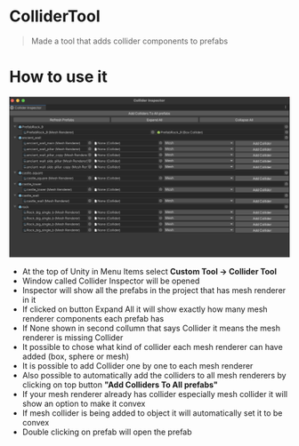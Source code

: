 # ColliderTool
> Made a tool that adds collider components to prefabs

# How to use it

![Screenshot](Image.png)

- At the top of Unity in Menu Items select **Custom Tool -> Collider Tool**
- Window called Collider Inspector will be opened
- Inspector will show all the prefabs in the project that has mesh renderer in it
- If clicked on button Expand All it will show exactly how many mesh renderer components each prefab has
- If None shown in second collumn that says Collider it means the mesh renderer is missing Collider
- It possible to chose what kind of collider each mesh renderer can have added (box, sphere or mesh)
- It is possible to add Collider one by one to each mesh renderer
- Also possible to automatically add the colliders to all mesh renderers by clicking on top button **"Add Colliders To All prefabs"**
- If your mesh renderer already has collider especially mesh collider it will show an option to make it convex
- If mesh collider is being added to object it will automatically set it to be convex
- Double clicking on prefab will open the prefab
